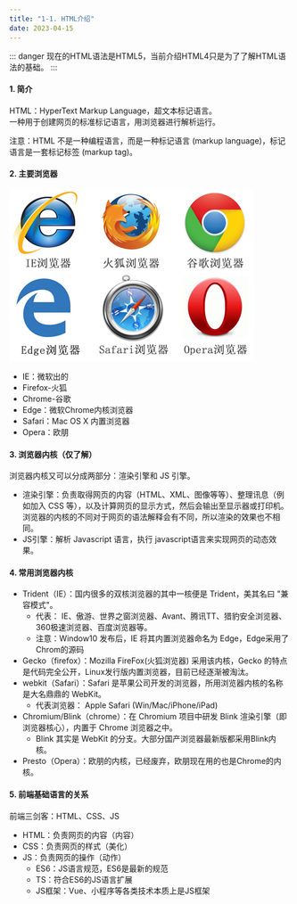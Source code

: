 ```yaml
---
title: "1-1. HTML介绍"
date: 2023-04-15
---
```

::: danger
现在的HTML语法是HTML5，当前介绍HTML4只是为了了解HTML语法的基础。
:::
#### 1. 简介
HTML：HyperText Markup Language，超文本标记语言。  
一种用于创建网页的标准标记语言，用浏览器进行解析运行。  

注意：HTML 不是一种编程语言，而是一种标记语言 (markup language)，标记语言是一套标记标签 (markup tag)。

#### 2. 主要浏览器
![1-1](/img/basic/html/1-1.png)
- IE：微软出的
- Firefox-火狐
- Chrome-谷歌
- Edge：微软Chrome内核浏览器
- Safari：Mac OS X 内置浏览器
- Opera：欧朋

#### 3. 浏览器内核（仅了解）
浏览器内核又可以分成两部分：渲染引擎和 JS 引擎。
- 渲染引擎：负责取得网页的内容（HTML、XML、图像等等）、整理讯息（例如加入 CSS 等），以及计算网页的显示方式，然后会输出至显示器或打印机。浏览器的内核的不同对于网页的语法解释会有不同，所以渲染的效果也不相同。
- JS引擎：解析 Javascript 语言，执行 javascript语言来实现网页的动态效果。

#### 4. 常用浏览器内核
- Trident（IE）：国内很多的双核浏览器的其中一核便是 Trident，美其名曰 "兼容模式"。
    - 代表： IE、傲游、世界之窗浏览器、Avant、腾讯TT、猎豹安全浏览器、360极速浏览器、百度浏览器等。
    - 注意：Window10 发布后，IE 将其内置浏览器命名为 Edge，Edge采用了Chrom的源码
- Gecko（firefox）：Mozilla FireFox(火狐浏览器) 采用该内核，Gecko 的特点是代码完全公开，Linux发行版内置浏览器，目前已经逐渐被淘汰。
- webkit（Safari）：Safari 是苹果公司开发的浏览器，所用浏览器内核的名称是大名鼎鼎的 WebKit。
    - 代表浏览器： Apple Safari (Win/Mac/iPhone/iPad)
- Chromium/Blink（chrome）：在 Chromium 项目中研发 Blink 渲染引擎（即浏览器核心），内置于 Chrome 浏览器之中。
    - Blink 其实是 WebKit 的分支。​ 大部分国产浏览器最新版都采用Blink内核。
- Presto（Opera）：欧朋的内核，已经废弃，欧朋现在用的也是Chrome的内核。

#### 5. 前端基础语言的关系
前端三剑客：HTML、CSS、JS
- HTML：负责网页的内容（内容）
- CSS：负责网页的样式（美化）
- JS：负责网页的操作（动作）
    - ES6：JS语言规范，ES6是最新的规范
    - TS：符合ES6的JS语言扩展
    - JS框架：Vue、小程序等各类技术本质上是JS框架